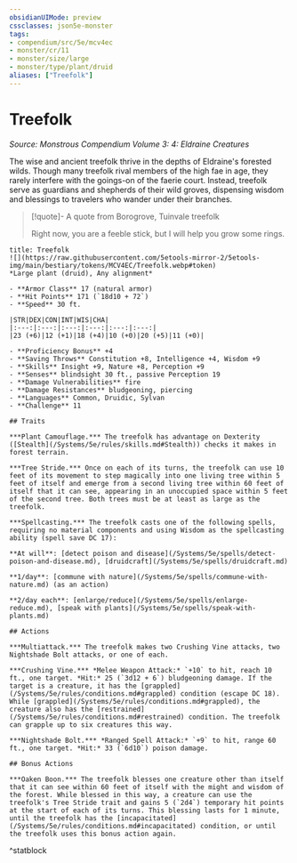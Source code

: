 ```yaml
---
obsidianUIMode: preview
cssclasses: json5e-monster
tags:
- compendium/src/5e/mcv4ec
- monster/cr/11
- monster/size/large
- monster/type/plant/druid
aliases: ["Treefolk"]
---
```

# Treefolk
*Source: Monstrous Compendium Volume 3: 4: Eldraine Creatures*  

The wise and ancient treefolk thrive in the depths of Eldraine's forested wilds. Though many treefolk rival members of the high fae in age, they rarely interfere with the goings-on of the faerie court. Instead, treefolk serve as guardians and shepherds of their wild groves, dispensing wisdom and blessings to travelers who wander under their branches.

> [!quote]- A quote from Borogrove, Tuinvale treefolk  
> 
> Right now, you are a feeble stick, but I will help you grow some rings.


```ad-statblock
title: Treefolk
![](https://raw.githubusercontent.com/5etools-mirror-2/5etools-img/main/bestiary/tokens/MCV4EC/Treefolk.webp#token)
*Large plant (druid), Any alignment*

- **Armor Class** 17 (natural armor)
- **Hit Points** 171 (`18d10 + 72`)
- **Speed** 30 ft.

|STR|DEX|CON|INT|WIS|CHA|
|:---:|:---:|:---:|:---:|:---:|:---:|
|23 (+6)|12 (+1)|18 (+4)|10 (+0)|20 (+5)|11 (+0)|

- **Proficiency Bonus** +4
- **Saving Throws** Constitution +8, Intelligence +4, Wisdom +9
- **Skills** Insight +9, Nature +8, Perception +9
- **Senses** blindsight 30 ft., passive Perception 19
- **Damage Vulnerabilities** fire
- **Damage Resistances** bludgeoning, piercing
- **Languages** Common, Druidic, Sylvan
- **Challenge** 11

## Traits

***Plant Camouflage.*** The treefolk has advantage on Dexterity ([Stealth](/Systems/5e/rules/skills.md#Stealth)) checks it makes in forest terrain.

***Tree Stride.*** Once on each of its turns, the treefolk can use 10 feet of its movement to step magically into one living tree within 5 feet of itself and emerge from a second living tree within 60 feet of itself that it can see, appearing in an unoccupied space within 5 feet of the second tree. Both trees must be at least as large as the treefolk.

***Spellcasting.*** The treefolk casts one of the following spells, requiring no material components and using Wisdom as the spellcasting ability (spell save DC 17):

**At will**: [detect poison and disease](/Systems/5e/spells/detect-poison-and-disease.md), [druidcraft](/Systems/5e/spells/druidcraft.md)

**1/day**: [commune with nature](/Systems/5e/spells/commune-with-nature.md) (as an action)

**2/day each**: [enlarge/reduce](/Systems/5e/spells/enlarge-reduce.md), [speak with plants](/Systems/5e/spells/speak-with-plants.md)

## Actions

***Multiattack.*** The treefolk makes two Crushing Vine attacks, two Nightshade Bolt attacks, or one of each.

***Crushing Vine.*** *Melee Weapon Attack:* `+10` to hit, reach 10 ft., one target. *Hit:* 25 (`3d12 + 6`) bludgeoning damage. If the target is a creature, it has the [grappled](/Systems/5e/rules/conditions.md#grappled) condition (escape DC 18). While [grappled](/Systems/5e/rules/conditions.md#grappled), the creature also has the [restrained](/Systems/5e/rules/conditions.md#restrained) condition. The treefolk can grapple up to six creatures this way.

***Nightshade Bolt.*** *Ranged Spell Attack:* `+9` to hit, range 60 ft., one target. *Hit:* 33 (`6d10`) poison damage.

## Bonus Actions

***Oaken Boon.*** The treefolk blesses one creature other than itself that it can see within 60 feet of itself with the might and wisdom of the forest. While blessed in this way, a creature can use the treefolk's Tree Stride trait and gains 5 (`2d4`) temporary hit points at the start of each of its turns. This blessing lasts for 1 minute, until the treefolk has the [incapacitated](/Systems/5e/rules/conditions.md#incapacitated) condition, or until the treefolk uses this bonus action again.
```
^statblock